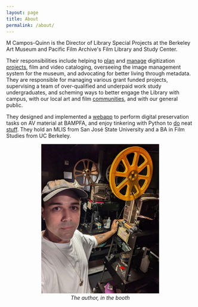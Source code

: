 ```yaml
---
layout: page
title: About
permalink: /about/
---
```


M Campos-Quinn is the Director of Library Special Projects at the Berkeley Art Museum and Pacific Film Archive's Film Library and Study Center.

Their responsibilities include helping to [plan](https://bampfa.org/news/off-the-shelves-digitizing-filmmaker-recordings-cassette-tape) and [manage](https://bampfa.org/news/neh-grant-will-support-preservation-tvtv-archives) digitization [projects](https://cinefiles.bampfa.berkeley.edu/), film and video cataloging, overseeing the image management system for the museum, and advocating for better living through metadata. They are responsible for managing various grant funded projects, supervising a team of over-qualified and underpaid work study undergraduates, and scheming ways to better engage the Library with campus, with our local art and film [communities](https://mcampos-quinn.github.io/2020/01/08/subjects-for-further-research.html), and with our general public.

They designed and implemented a [webapp](https://github.com/BAM-PFA/edith) to perform digital preservation tasks on AV material at BAMPFA, and enjoy tinkering with Python to [do](https://github.com/BAM-PFA/magickMARCer) neat [stuff](https://github.com/BAM-PFA/csvboy). They hold an MLIS from San José State University and a BA in Film Studies from UC Berkeley.

<p style="text-align:center">
	<img src="/images/general/m.jpg" alt="m campos-quinn" style="max-height:400px; "/><br>
	<i>The author, in the booth</i>
</p>
